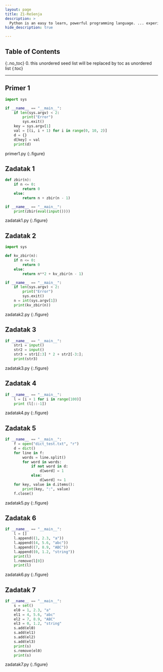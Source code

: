 ```yaml
---
layout: page
title: Z1-Rešenja
description: >
  Python is an easy to learn, powerful programming language. ... experience, but all examples are self-contained, so the tutorial can be read off-line as well.
hide_description: true

---
```


## Table of Contents
{:.no_toc}
0. this unordered seed list will be replaced by toc as unordered list
{:toc}

---

## Primer 1


```py
import sys

if __name__ == "__main__":
    if len(sys.argv) < 2:
        print("Error")
        sys.exit()
    key = sys.argv[1]
    val = [(i, i + 1) for i in range(0, 10, 2)]
    d = {}
    d[key] = val
    print(d)
```
primer1.py
{:.figure}


## Zadatak 1


```py
def zbir(n):
    if n <= 0:
        return 0
    else:
        return n + zbir(n - 1)

if __name__ == "__main__":
    print(zbir(eval(input())))

```
zadatak1.py
{:.figure}

## Zadatak 2


```py
import sys

def kv_zbir(n):
    if n <= 0:
        return 0
    else:
        return n**2 + kv_zbir(n - 1)

if __name__ == "__main__":
    if len(sys.argv) < 2:
        print("Error")
        sys.exit()
    n = int(sys.argv[1])
    print(kv_zbir(n))
```
zadatak2.py
{:.figure}

## Zadatak 3


```py
if __name__ == "__main__":
    str1 = input()
    str2 = input()
    str3 = str1[:3] * 2 + str2[-3:];
    print(str3)
```
zadatak3.py
{:.figure}

## Zadatak 4


```py
if __name__ == "__main__":
    l = [i + 1 for i in range(100)]
    print (l[::-1])
```
zadatak4.py
{:.figure}

## Zadatak 5


```py
if __name__ == "__main__":
    f = open("dict_test.txt", "r")
    d = dict()
    for line in f:
        words = line.split()
        for word in words:
            if not word in d:
                d[word] = 1
            else:
                d[word] += 1
    for key, value in d.items():
        print(key, ":", value)
    f.close()
```
zadatak5.py
{:.figure}

## Zadatak 6


```py
if __name__ == "__main__":
    l = []
    l.append((1, 2.3, "a"))
    l.append((4, 5.6, "abc"))
    l.append((7, 8.9, "ABC"))
    l.append((0, 1.2, "string"))
    print(l)
    l.remove(l[0])
    print(l)
```
zadatak6.py
{:.figure}

## Zadatak 7


```py
if __name__ == "__main__":
    s = set()
    el0 = 1, 2.3, "a"
    el1 = 4, 5.6, "abc"
    el2 = 7, 8.9, "ABC"
    el3 = 0, 1.2, "string"
    s.add(el0)
    s.add(el1)
    s.add(el2)
    s.add(el3)
    print(s)
    s.remove(el0)
    print(s)
```
zadatak7.py
{:.figure}
